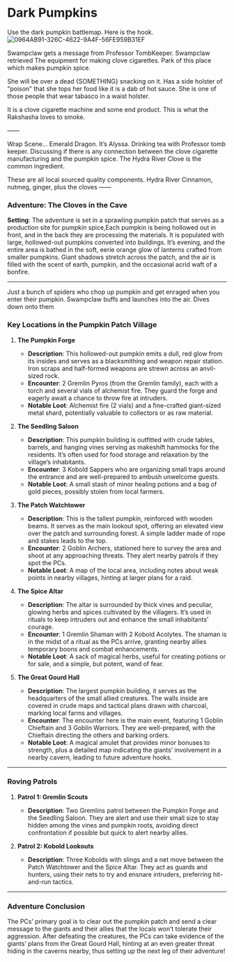 # Dark Pumpkins


Use the dark pumpkin battlemap. Here is the hook.
![0964AB91-326C-4622-9A4F-56FE959B31EF](images/0964AB91-326C-4622-9A4F-56FE959B31EF.jpg)

Swampclaw gets a message from Professor TombKeeper. Swampclaw retrieved The equipment for making clove cigarettes. Park of this place which makes pumpkin spice.

She will be over a dead {SOMETHING} snacking on it. Has a side holster of “poison” that she tops her food like it is a dab of hot sauce. She is one of those people that wear tabasco in a waist holster.

It is a clove cigarette machine and some end product. This is what the Rakshasha loves to smoke.

——

Wrap Scene… Emerald Dragon. It’s Alyssa. Drinking tea with Professor tomb keeper. Discussing if there is any connection between the clove cigarette manufacturing and the pumpkin spice. The Hydra River Clove is the common ingredient.

These are all local sourced quality components. Hydra River Cinnamon, nutmeg, ginger, plus the cloves
——

### Adventure: **The Cloves in the Cave**

**Setting**:
The adventure is set in a sprawling pumpkin patch that serves as a production site for pumpkin spice,Each pumpkin is being hollowed out in front, and in the back they are processing the materials.  It is populated with large, hollowed-out pumpkins converted into buildings. It’s evening, and the entire area is bathed in the soft, eerie orange glow of lanterns crafted from smaller pumpkins. Giant shadows stretch across the patch, and the air is filled with the scent of earth, pumpkin, and the occasional acrid waft of a bonfire.

---

Just a bunch of spiders who chop up pumpkin and get enraged when you enter their pumpkin. Swampclaw buffs and launches into the air. Dives down onto them





### Key Locations in the Pumpkin Patch Village

1. **The Pumpkin Forge**
   - **Description**: This hollowed-out pumpkin emits a dull, red glow from its insides and serves as a blacksmithing and weapon repair station. Iron scraps and half-formed weapons are strewn across an anvil-sized rock.
   - **Encounter**: 2 Gremlin Pyros (from the Gremlin family), each with a torch and several vials of alchemist fire. They guard the forge and eagerly await a chance to throw fire at intruders.
   - **Notable Loot**: Alchemist fire (2 vials) and a fine-crafted giant-sized metal shard, potentially valuable to collectors or as raw material.

2. **The Seedling Saloon**
   - **Description**: This pumpkin building is outfitted with crude tables, barrels, and hanging vines serving as makeshift hammocks for the residents. It’s often used for food storage and relaxation by the village’s inhabitants.
   - **Encounter**: 3 Kobold Sappers who are organizing small traps around the entrance and are well-prepared to ambush unwelcome guests.
   - **Notable Loot**: A small stash of minor healing potions and a bag of gold pieces, possibly stolen from local farmers.

3. **The Patch Watchtower**
   - **Description**: This is the tallest pumpkin, reinforced with wooden beams. It serves as the main lookout spot, offering an elevated view over the patch and surrounding forest. A simple ladder made of rope and stakes leads to the top.
   - **Encounter**: 2 Goblin Archers, stationed here to survey the area and shoot at any approaching threats. They alert nearby patrols if they spot the PCs.
   - **Notable Loot**: A map of the local area, including notes about weak points in nearby villages, hinting at larger plans for a raid.

4. **The Spice Altar**
   - **Description**: The altar is surrounded by thick vines and peculiar, glowing herbs and spices cultivated by the villagers. It’s used in rituals to keep intruders out and enhance the small inhabitants’ courage.
   - **Encounter**: 1 Gremlin Shaman with 2 Kobold Acolytes. The shaman is in the midst of a ritual as the PCs arrive, granting nearby allies temporary boons and combat enhancements.
   - **Notable Loot**: A sack of magical herbs, useful for creating potions or for sale, and a simple, but potent, wand of fear.

5. **The Great Gourd Hall**
   - **Description**: The largest pumpkin building, it serves as the headquarters of the small allied creatures. The walls inside are covered in crude maps and tactical plans drawn with charcoal, marking local farms and villages.
   - **Encounter**: The encounter here is the main event, featuring 1 Goblin Chieftain and 3 Goblin Warriors. They are well-prepared, with the Chieftain directing the others and barking orders.
   - **Notable Loot**: A magical amulet that provides minor bonuses to strength, plus a detailed map indicating the giants’ involvement in a nearby cavern, leading to future adventure hooks.

---

### Roving Patrols

1. **Patrol 1: Gremlin Scouts**
   - **Description**: Two Gremlins patrol between the Pumpkin Forge and the Seedling Saloon. They are alert and use their small size to stay hidden among the vines and pumpkin roots, avoiding direct confrontation if possible but quick to alert nearby allies.

2. **Patrol 2: Kobold Lookouts**
   - **Description**: Three Kobolds with slings and a net move between the Patch Watchtower and the Spice Altar. They act as guards and hunters, using their nets to try and ensnare intruders, preferring hit-and-run tactics.

---

### Adventure Conclusion

The PCs’ primary goal is to clear out the pumpkin patch and send a clear message to the giants and their allies that the locals won’t tolerate their aggression. After defeating the creatures, the PCs can take evidence of the giants’ plans from the Great Gourd Hall, hinting at an even greater threat hiding in the caverns nearby, thus setting up the next leg of their adventure!
